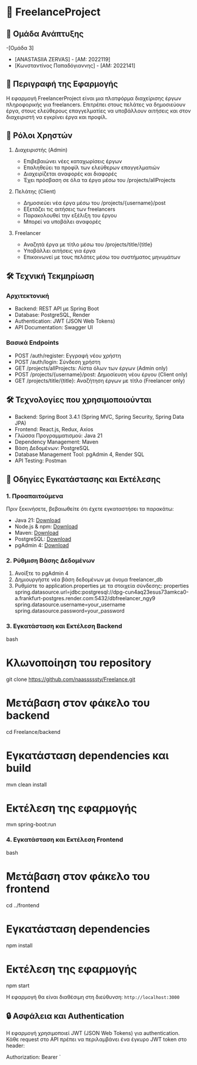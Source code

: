 # 📌 FreelanceProject

## 👥 Ομάδα Ανάπτυξης
-[Ομάδα 3]
- [ANASTASIIA ZERVAS] - [ΑΜ: 2022119]
- [Κωνσταντίνος Παπαδόγιαννης] - [ΑΜ: 2022141]


## 📖 Περιγραφή της Εφαρμογής
Η εφαρμογή FreelancerProject είναι μια πλατφόρμα διαχείρισης έργων πληροφορικής για freelancers. Επιτρέπει στους πελάτες να δημοσιεύουν έργα, στους ελεύθερους επαγγελματίες να υποβάλλουν αιτήσεις και στον διαχειριστή να εγκρίνει έργα και προφίλ.

## 👥 Ρόλοι Χρηστών
1. Διαχειριστής (Admin)
    - Επιβεβαιώνει νέες καταχωρίσεις έργων
    - Επαληθεύει τα προφίλ των ελεύθερων επαγγελματιών
    - Διαχειρίζεται αναφορές και διαφορές
    - Έχει πρόσβαση σε όλα τα έργα μέσω του /projects/allProjects

2. Πελάτης (Client)
    - Δημοσιεύει νέα έργα μέσω του /projects/{username}/post
    - Εξετάζει τις αιτήσεις των freelancers
    - Παρακολουθεί την εξέλιξη του έργου
    - Μπορεί να υποβάλει αναφορές

3. Freelancer
    - Αναζητά έργα με τίτλο μέσω του /projects/title/{title}
    - Υποβάλλει αιτήσεις για έργα
    - Επικοινωνεί με τους πελάτες μέσω του συστήματος μηνυμάτων

## 🛠️ Τεχνική Τεκμηρίωση

### Αρχιτεκτονική
- Backend: REST API με Spring Boot
- Database: PostgreSQL, Render
- Authentication: JWT (JSON Web Tokens)
- API Documentation: Swagger UI

### Βασικά Endpoints
- POST /auth/register: Εγγραφή νέου χρήστη
- POST /auth/login: Σύνδεση χρήστη
- GET /projects/allProjects: Λίστα όλων των έργων (Admin only)
- POST /projects/{username}/post: Δημοσίευση νέου έργου (Client only)
- GET /projects/title/{title}: Αναζήτηση έργων με τίτλο (Freelancer only)


## 🛠️ Τεχνολογίες που χρησιμοποιούνται
- Backend: Spring Boot 3.4.1 (Spring MVC, Spring Security, Spring Data JPA)
- Frontend: React.js, Redux, Axios
- Γλώσσα Προγραμματισμού: Java 21
- Dependency Management: Maven
- Βάση Δεδομένων: PostgreSQL
- Database Management Tool: pgAdmin 4, Render SQL
- API Testing: Postman

## 🚀 Οδηγίες Εγκατάστασης και Εκτέλεσης

### 1. Προαπαιτούμενα
Πριν ξεκινήσετε, βεβαιωθείτε ότι έχετε εγκαταστήσει τα παρακάτω:
- Java 21: [Download](https://www.oracle.com/java/technologies/javase/jdk21-archive-downloads.html)
- Node.js & npm: [Download](https://nodejs.org/)
- Maven: [Download](https://maven.apache.org/install.html)
- PostgreSQL: [Download](https://www.postgresql.org/download/)
- pgAdmin 4: [Download](https://www.pgadmin.org/download/)

### 2. Ρύθμιση Βάσης Δεδομένων
1. Ανοίξτε το pgAdmin 4
2. Δημιουργήστε νέα βάση δεδομένων με όνομα freelancer_db
3. Ρυθμίστε το application.properties με τα στοιχεία σύνδεσης:
   properties
   spring.datasource.url=jdbc:postgresql://dpg-cun4aq23esus73amkca0-a.frankfurt-postgres.render.com:5432/dbfreelancer_ngy9
   spring.datasource.username=your_username
   spring.datasource.password=your_password


### 3. Εγκατάσταση και Εκτέλεση Backend
bash
# Κλωνοποίηση του repository
git clone https://github.com/naasssssty/Freelance.git

# Μετάβαση στον φάκελο του backend
cd Freelance/backend

# Εγκατάσταση dependencies και build
mvn clean install

# Εκτέλεση της εφαρμογής
mvn spring-boot:run


### 4. Εγκατάσταση και Εκτέλεση Frontend
bash
# Μετάβαση στον φάκελο του frontend
cd ../frontend

# Εγκατάσταση dependencies
npm install
# Εκτέλεση της εφαρμογής
npm start


Η εφαρμογή θα είναι διαθέσιμη στη διεύθυνση: `http://localhost:3000`

## 🔒 Ασφάλεια και Authentication

Η εφαρμογή χρησιμοποιεί JWT (JSON Web Tokens) για authentication. Κάθε request στο API πρέπει να περιλαμβάνει ένα έγκυρο JWT token στο header:

Authorization: Bearer <token>
`